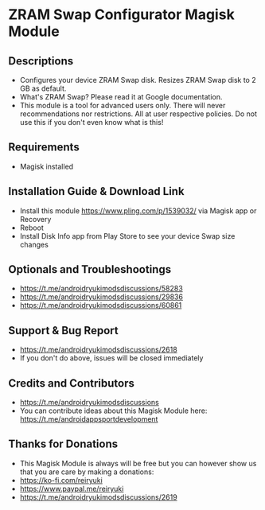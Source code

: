 # ZRAM Swap Configurator Magisk Module

## Descriptions
- Configures your device ZRAM Swap disk. Resizes ZRAM Swap disk to 2 GB as default.
- What's ZRAM Swap? Please read it at Google documentation.
- This module is a tool for advanced users only. There will never recommendations nor restrictions. All at user respective policies. Do not use this if you don't even know what is this!

## Requirements
- Magisk installed

## Installation Guide & Download Link
- Install this module https://www.pling.com/p/1539032/ via Magisk app or Recovery
- Reboot
- Install Disk Info app from Play Store to see your device Swap size changes

## Optionals and Troubleshootings
- https://t.me/androidryukimodsdiscussions/58283
- https://t.me/androidryukimodsdiscussions/29836
- https://t.me/androidryukimodsdiscussions/60861

## Support & Bug Report
- https://t.me/androidryukimodsdiscussions/2618
- If you don't do above, issues will be closed immediately

## Credits and Contributors
- https://t.me/androidryukimodsdiscussions
- You can contribute ideas about this Magisk Module here: https://t.me/androidappsportdevelopment

## Thanks for Donations
- This Magisk Module is always will be free but you can however show us that you are care by making a donations:
- https://ko-fi.com/reiryuki
- https://www.paypal.me/reiryuki
- https://t.me/androidryukimodsdiscussions/2619






